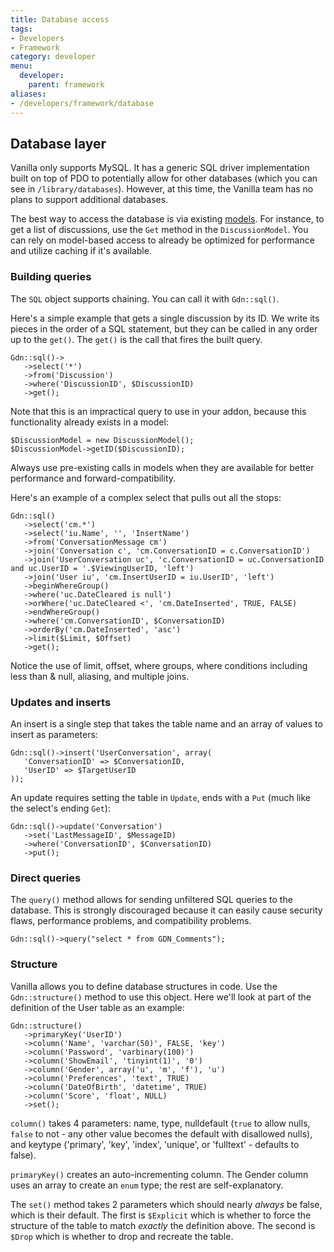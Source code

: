 ```yaml
---
title: Database access
tags:
- Developers
- Framework
category: developer
menu:
  developer:
    parent: framework
aliases:
- /developers/framework/database
---
```

## Database layer

Vanilla only supports MySQL. It has a generic SQL driver implementation built on top of PDO to potentially allow for other databases (which you can see in `/library/databases`). However, at this time, the Vanilla team has no plans to support additional databases.

The best way to access the database is via existing [models](/developer/framework/models). For instance, to get a list of discussions, use the `Get` method in the `DiscussionModel`. You can rely on model-based access to already be optimized for performance and utilize caching if it's available.

### Building queries

The `SQL` object supports chaining. You can call it with `Gdn::sql()`.

Here's a simple example that gets a single discussion by its ID. We write its pieces in the order of a SQL statement, but they can be called in any order up to the `get()`. The `get()` is the call that fires the built query.

```
Gdn::sql()->
   ->select('*')
   ->from('Discussion')
   ->where('DiscussionID', $DiscussionID)
   ->get();
```

Note that this is an impractical query to use in your addon, because this functionality already exists in a model: 

```
$DiscussionModel = new DiscussionModel();
$DiscussionModel->getID($DiscussionID);
```

Always use pre-existing calls in models when they are available for better performance and forward-compatibility.

Here's an example of a complex select that pulls out all the stops:

```
Gdn::sql()
   ->select('cm.*')
   ->select('iu.Name', '', 'InsertName')
   ->from('ConversationMessage cm')
   ->join('Conversation c', 'cm.ConversationID = c.ConversationID')
   ->join('UserConversation uc', 'c.ConversationID = uc.ConversationID and uc.UserID = '.$ViewingUserID, 'left')
   ->join('User iu', 'cm.InsertUserID = iu.UserID', 'left')
   ->beginWhereGroup()
   ->where('uc.DateCleared is null')
   ->orWhere('uc.DateCleared <', 'cm.DateInserted', TRUE, FALSE)
   ->endWhereGroup()
   ->where('cm.ConversationID', $ConversationID)
   ->orderBy('cm.DateInserted', 'asc')
   ->limit($Limit, $Offset)
   ->get();
```

Notice the use of limit, offset, where groups, where conditions including less than & null, aliasing, and multiple joins.

### Updates and inserts

An insert is a single step that takes the table name and an array of values to insert as parameters:

```
Gdn::sql()->insert('UserConversation', array(
   'ConversationID' => $ConversationID,
   'UserID' => $TargetUserID
));
```

An update requires setting the table in `Update`, ends with a `Put` (much like the select's ending `Get`):

```
Gdn::sql()->update('Conversation')
   ->set('LastMessageID', $MessageID)
   ->where('ConversationID', $ConversationID)
   ->put();
```

### Direct queries

The `query()` method allows for sending unfiltered SQL queries to the database. This is strongly discouraged because it can easily cause security flaws, performance problems, and compatibility problems.

```
Gdn::sql()->query("select * from GDN_Comments");
```

### Structure

Vanilla allows you to define database structures in code. Use the `Gdn::structure()` method to use this object. Here we'll look at part of the definition of the User table as an example:


```
Gdn::structure()
   ->primaryKey('UserID')
   ->column('Name', 'varchar(50)', FALSE, 'key')
   ->column('Password', 'varbinary(100)') 
   ->column('ShowEmail', 'tinyint(1)', '0')
   ->column('Gender', array('u', 'm', 'f'), 'u')
   ->column('Preferences', 'text', TRUE)
   ->column('DateOfBirth', 'datetime', TRUE)
   ->column('Score', 'float', NULL)
   ->set();
```

`column()` takes 4 parameters: name, type, nulldefault (`true` to allow nulls, `false` to not - any other value becomes the default with disallowed nulls), and keytype ('primary', 'key', 'index', 'unique', or 'fulltext' - defaults to false). 

`primaryKey()` creates an auto-incrementing column. The Gender column uses an array to create an `enum` type; the rest are self-explanatory. 

The `set()` method takes 2 parameters which should nearly _always_ be false, which is their default. The first is `$Explicit` which is whether to force the structure of the table to match _exactly_ the definition above. The second is `$Drop` which is whether to drop and recreate the table. 
